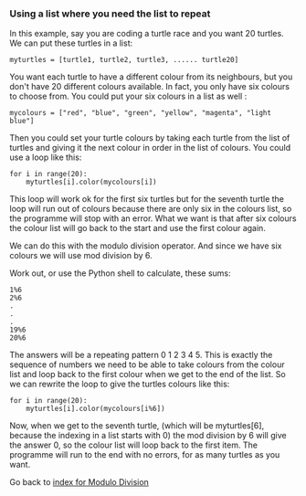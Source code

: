 ### Using a list where you need the list to repeat

In this example, say you are coding a turtle race and you want 20 turtles. We can put these turtles in a list:
```
myturtles = [turtle1, turtle2, turtle3, ...... turtle20]
```

You want each turtle to have a different colour from its neighbours, but you don't have 20 different colours available. In fact, you only have six colours to choose from. You could put your six colours in a list as well :
```
mycolours = ["red", "blue", "green", "yellow", "magenta", "light blue"]
```

Then you could set your turtle colours by taking each turtle from the list of turtles and giving it the next colour in order in the list of colours. You could use a loop like this:
```
for i in range(20):
    myturtles[i].color(mycolours[i])
```

This loop will work ok for the first six turtles but for the seventh turtle the loop will run out of colours because there are only six in the colours list, so the programme will stop with an error. What we want is that after six colours the colour list will go back to the start and use the first colour again.

We can do this with the modulo division operator. And since we have six colours we will use mod division by 6.

Work out, or use the Python shell to calculate, these sums:
```
1%6
2%6
.
.
.
19%6
20%6
```

The answers will be a repeating pattern 0 1 2 3 4 5. This is exactly the sequence of numbers we need to be able to take colours from the colour list and loop back to the first colour when we get to the end of the list. So we can rewrite the loop to give the turtles colours like this:
```
for i in range(20):
    myturtles[i].color(mycolours[i%6])
```
Now, when we get to the seventh turtle, (which will be myturtles[6], because the indexing in a list starts with 0) the mod division by 6 will give the answer 0, so the colour list will loop back to the first item. The programme will run to the end with no errors, for as many turtles as you want.
    

Go back to [index for Modulo Division](README.md)


